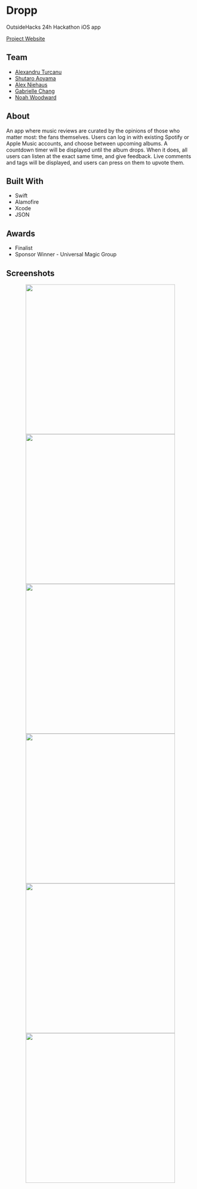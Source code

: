 # Dropp
OutsideHacks 24h Hackathon iOS app 

[Project Website](https://dropp.carrd.co)

## Team

- [Alexandru Turcanu](https://github.com/Pondorasti)
- [Shutaro Aoyama](https://github.com/Shu-pro)
- [Alex Niehaus](https://github.com/alex00x0?tab=repositories)
- [Gabrielle Chang](https://github.com/gabbiechang)
- [Noah Woodward](https://github.com/woodward4422)

## About

An app where music reviews are curated by the opinions of those who matter most: the fans themselves. 
Users can log in with existing Spotify or Apple Music accounts, and choose between upcoming albums. 
A countdown timer will be displayed until the album drops. When it does, all users can listen at the exact same time, 
and give feedback. Live comments and tags will be displayed, and users can press on them to upvote them.

## Built With

- Swift
- Alamofire
- Xcode
- JSON

## Awards

- Finalist
- Sponsor Winner - Universal Magic Group

## Screenshots

<p align="center">
    <img src="https://github.com/Pondorasti/MakeMusic/blob/master/Screenshots/IMG_2590.PNG" width="400">
    <img src="https://github.com/Pondorasti/MakeMusic/blob/master/Screenshots/IMG_2591.PNG" width="400">
    <img src="https://github.com/Pondorasti/MakeMusic/blob/master/Screenshots/IMG_2593.PNG" width="400">
    <img src="https://github.com/Pondorasti/MakeMusic/blob/master/Screenshots/IMG_2594.PNG" width="400">
    <img src="https://github.com/Pondorasti/MakeMusic/blob/master/Screenshots/IMG_2595.PNG" width="400">
    <img src="https://github.com/Pondorasti/MakeMusic/blob/master/Screenshots/IMG_2596.PNG" width="400">
</p>
